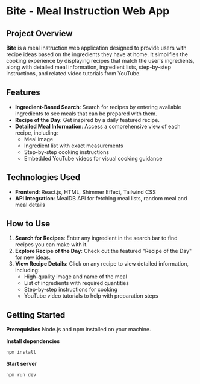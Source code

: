 # Bite - Meal Instruction Web App

## Project Overview

**Bite** is a meal instruction web application designed to provide users with recipe ideas based on the ingredients they have at home. It simplifies the cooking experience by displaying recipes that match the user's ingredients, along with detailed meal information, ingredient lists, step-by-step instructions, and related video tutorials from YouTube.

## Features

- **Ingredient-Based Search**: Search for recipes by entering available ingredients to see meals that can be prepared with them.
- **Recipe of the Day**: Get inspired by a daily featured recipe.
- **Detailed Meal Information**: Access a comprehensive view of each recipe, including:
  - Meal image
  - Ingredient list with exact measurements
  - Step-by-step cooking instructions
  - Embedded YouTube videos for visual cooking guidance

## Technologies Used

- **Frontend**: React.js, HTML, Shimmer Effect, Tailwind CSS
- **API Integration**: MealDB API for fetching meal lists, random meal and meal details

## How to Use

1. **Search for Recipes**: Enter any ingredient in the search bar to find recipes you can make with it.
2. **Explore Recipe of the Day**: Check out the featured "Recipe of the Day" for new ideas.
3. **View Recipe Details**: Click on any recipe to view detailed information, including:
   - High-quality image and name of the meal
   - List of ingredients with required quantities
   - Step-by-step instructions for cooking
   - YouTube video tutorials to help with preparation steps

## Getting Started

**Prerequisites**
Node.js and npm installed on your machine.

**Install dependencies**

```bash
npm install
```

**Start server**

```bash
npm run dev
```
